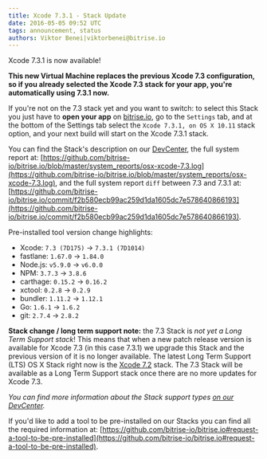 ```yaml
---
title: Xcode 7.3.1 - Stack Update
date: 2016-05-05 09:52 UTC
tags: announcement, status
authors: Viktor Benei|viktorbenei@bitrise.io
---
```


Xcode 7.3.1 is now available!

**This new Virtual Machine replaces the previous Xcode 7.3 configuration,
so if you already selected the Xcode 7.3 stack for your app,
you're automatically using 7.3.1 now.**

If you're not on the 7.3 stack yet and you want to switch:
to select this Stack you just have to **open your app** on [bitrise.io](https://www.bitrise.io),
go to the `Settings` tab, and at the bottom of the Settings tab select the `Xcode 7.3.1, on OS X 10.11`
stack option, and your next build will start on the Xcode 7.3.1 stack.

You can find the Stack's description on our [DevCenter](http://devcenter.bitrise.io/infrastructure/available-stacks/#section-xcode-7-3-on-os-x-10-11),
the full system report at: [https://github.com/bitrise-io/bitrise.io/blob/master/system_reports/osx-xcode-7.3.log](https://github.com/bitrise-io/bitrise.io/blob/master/system_reports/osx-xcode-7.3.log),
and the full system report `diff` between 7.3 and 7.3.1 at: [https://github.com/bitrise-io/bitrise.io/commit/f2b580ecb99ac259d1da1605dc7e578640866193](https://github.com/bitrise-io/bitrise.io/commit/f2b580ecb99ac259d1da1605dc7e578640866193).

Pre-installed tool version change highlights:

* Xcode: `7.3 (7D175)` -> `7.3.1 (7D1014)`
* fastlane: `1.67.0` -> `1.84.0`
* Node.js: `v5.9.0` -> `v6.0.0`
* NPM: `3.7.3` -> `3.8.6`
* carthage: `0.15.2` -> `0.16.2`
* xctool: `0.2.8` -> `0.2.9`
* bundler: `1.11.2` -> `1.12.1`
* Go: `1.6.1` -> `1.6.2`
* git: `2.7.4` -> `2.8.2`

**Stack change / long term support note:**
the 7.3 Stack is *not yet a Long Term Support stack*! This means that when a new patch release
version is available for Xcode 7.3 (in this case 7.3.1) we upgrade this Stack
and the previous version of it is no longer available.
The latest Long Term Support (LTS) OS X Stack right now is
the [Xcode 7.2](http://devcenter.bitrise.io/infrastructure/available-stacks/#section-xcode-7-2-on-os-x-10-11) stack.
The 7.3 Stack will be available as a Long Term Support stack once there are no more updates for Xcode 7.3.

*You can find more information about the Stack support
types [on our DevCenter](http://devcenter.bitrise.io/infrastructure/available-stacks/#section-stack-status-types).*



If you'd like to add a tool to be pre-installed on our Stacks
you can find all the required information at: [https://github.com/bitrise-io/bitrise.io#request-a-tool-to-be-pre-installed](https://github.com/bitrise-io/bitrise.io#request-a-tool-to-be-pre-installed).
